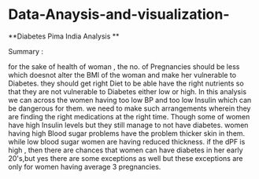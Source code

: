# Data-Anaysis-and-visualization-

**Diabetes Pima India Analysis **

Summary :

for the sake of health of woman , the no. of Pregnancies should be less which doesnot alter the BMI of the woman and make her vulnerable to Diabetes.
they should get right Diet to be able have the right nutrients so that they are not vulnerable to Diabetes either low or high.
In this analysis we can across the women having too low BP and too low Insulin which can be dangerous for them. we need to make such arrangements wherein they are finding the right medications at the right time.
Though some of women have high Insulin levels but they still manage to not have diabetes.
women having high Blood sugar problems have the problem thicker skin in them. while low blood sugar women are having reduced thickness.
if the dPF is high , then there are chances that women can have diabetes in her early 20's,but yes there are some exceptions as well but these exceptions are only for women having average 3 pregnancies.
